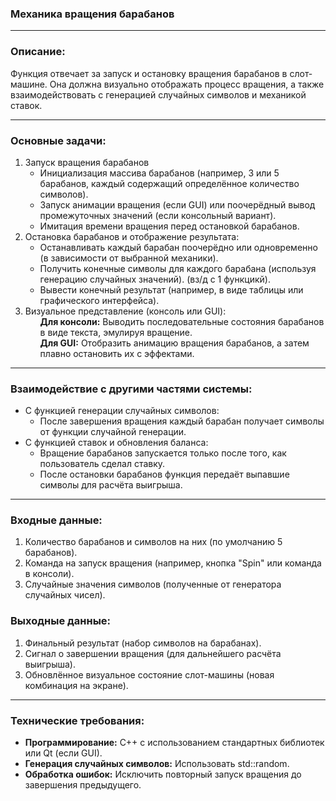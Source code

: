 <h3>Механика вращения барабанов</h3>
<hr>
<h3>Описание:</h3>
<p>Функция отвечает за запуск и остановку вращения барабанов в слот-машине. Она должна визуально отображать процесс вращения, а также взаимодействовать с генерацией случайных символов и механикой ставок.</p>
<hr>
<h3>Основные задачи:</h3>
<ol><li>Запуск вращения барабанов
<ul><li>Инициализация массива барабанов (например, 3 или 5 барабанов, каждый содержащий определённое количество символов).</li>
  <li>Запуск анимации вращения (если GUI) или поочерёдный вывод промежуточных значений (если консольный вариант).</li>
  <li>Имитация времени вращения перед остановкой барабанов.</li>
</ul>
</li>
  
<li>Остановка барабанов и отображение результата:
<ul><li>Останавливать каждый барабан поочерёдно или одновременно (в зависимости от выбранной механики).</li>
<li>Получить конечные символы для каждого барабана (используя генерацию случайных значений). (вз/д с 1 функцикй).</li>
<li>Вывести конечный результат (например, в виде таблицы или графического интерфейса).</li>
</ul>
</li>
<li>Визуальное представление (консоль или GUI):
  <ul><b>Для консоли:</b> Выводить последовательные состояния барабанов в виде текста, эмулируя вращение.</ul>
  <ul><b>Для GUI:</b> Отобразить анимацию вращения барабанов, а затем плавно остановить их с эффектами.
</ul>
</li>
</ol>

<hr>
<h3>Взаимодействие с другими частями системы:</h3>
<ul><li>С функцией генерации случайных символов: <ul>
  <li>После завершения вращения каждый барабан получает символы от функции случайной генерации.</li>
</ul>
</li>
<li> С функцией ставок и обновления баланса:
  <ul><li>Вращение барабанов запускается только после того, как пользователь сделал ставку.</li>
    <li>После остановки барабанов функция передаёт выпавшие символы для расчёта выигрыша.</li>
  </ul>
</li>
</ul>

<hr>
<h3>Входные данные:</h3>
<ol><li>Количество барабанов и символов на них (по умолчанию 5 барабанов).</li>
  <li>Команда на запуск вращения (например, кнопка "Spin" или команда в консоли).</li>
  <li>Случайные значения символов (полученные от генератора случайных чисел).</li>
</ol>

<h3>Выходные данные:</h3>
<ol><li>Финальный результат (набор символов на барабанах).</li>
  <li>Сигнал о завершении вращения (для дальнейшего расчёта выигрыша).</li>
  <li>Обновлённое визуальное состояние слот-машины (новая комбинация на экране).</li>
</ol>

<hr>
<h3>Технические требования:</h3>
<ul>
  <li><b>Программирование:</b> C++ с использованием стандартных библиотек или Qt (если GUI).</li>
  <li><b>Генерация случайных символов:</b> Использовать std::random.</li>
  <li><b>Обработка ошибок:</b> Исключить повторный запуск вращения до завершения предыдущего.</li>
</ul>

